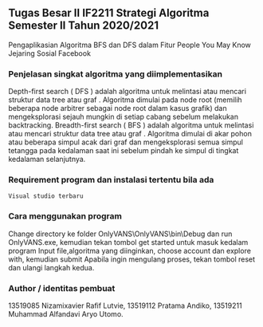 ## Tugas Besar II IF2211 Strategi Algoritma Semester II Tahun 2020/2021
Pengaplikasian Algoritma BFS dan DFS dalam Fitur People You May Know Jejaring Sosial Facebook

### Penjelasan singkat algoritma yang diimplementasikan
 Depth-first search ( DFS ) adalah algoritma untuk melintasi atau mencari struktur data tree atau graf . Algoritma dimulai pada node root (memilih beberapa node arbitrer sebagai node root dalam kasus grafik) dan mengeksplorasi sejauh mungkin di setiap cabang sebelum melakukan backtracking.
Breadth-first search ( BFS ) adalah algoritma untuk melintasi atau mencari struktur data tree atau graf . Algoritma dimulai di akar pohon atau beberapa simpul acak dari graf dan mengeksplorasi semua simpul tetangga pada kedalaman saat ini sebelum pindah ke simpul di tingkat kedalaman selanjutnya.

### Requirement program dan instalasi tertentu bila ada 
	Visual studio terbaru
### Cara menggunakan program
Change directory ke folder OnlyVANS\OnlyVANS\bin\Debug dan run OnlyVANS.exe, kemudian tekan tombol get started untuk masuk kedalam program
Input file,algoritma yang diinginkan, choose account dan explore with, kemudian submit
Apabila ingin mengulang proses, tekan tombol reset dan ulangi langkah kedua.
### Author / identitas pembuat
13519085 Nizamixavier Rafif Lutvie,
13519112 Pratama Andiko,
13519211 Muhammad Alfandavi Aryo Utomo.

